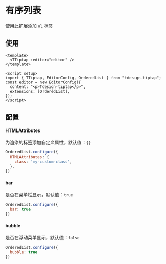 # 有序列表

使用此扩展添加 `ol` 标签

## 使用

``` vue
<template>
  <TTiptap :editor="editor" />
</template>

<script setup>
import { TTiptap, EditorConfig, OrderedList } from "tdesign-tiptap";
const editor = new EditorConfig({
  content: "<p>Tdesign-tiptap</p>",
  extensions: [OrderedList],
});
</script>
```

## 配置

#### HTMLAttributes

为渲染的标签添加自定义属性，默认值：`{}`

```js
OrderedList.configure({
  HTMLAttributes: {
    class: 'my-custom-class',
  },
})
```

#### bar

是否在菜单栏显示，默认值：`true`

```js
OrderedList.configure({
  bar: true
})
```

#### bubble

是否在浮动菜单显示，默认值：`false`

```js
OrderedList.configure({
  bubble: true
})
```
